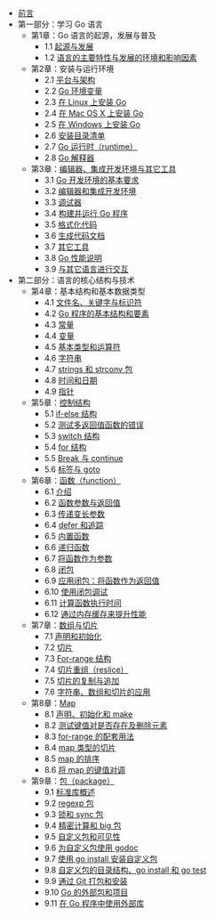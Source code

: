 - [前言](eBook/preface.md)
- 第一部分：学习 Go 语言
    - 第1章：Go 语言的起源，发展与普及
        - 1.1 [起源与发展](eBook/01.1.md)
	    - 1.2 [语言的主要特性与发展的环境和影响因素](eBook/01.2.md)
    - 第2章：安装与运行环境
	    - 2.1 [平台与架构](eBook/02.1.md)
	    - 2.2 [Go 环境变量](eBook/02.2.md)
	    - 2.3 [在 Linux 上安装 Go](eBook/02.3.md)
	    - 2.4 [在 Mac OS X 上安装 Go](eBook/02.4.md)
	    - 2.5 [在 Windows 上安装 Go](eBook/02.5.md)
	    - 2.6 [安装目录清单](eBook/02.6.md)
	    - 2.7 [Go 运行时（runtime）](eBook/02.7.md)
	    - 2.8 [Go 解释器](eBook/02.8.md)
    - 第3章：[编辑器、集成开发环境与其它工具](eBook/03.0.md)
	    - 3.1 [Go 开发环境的基本要求](eBook/03.1.md)
	    - 3.2 [编辑器和集成开发环境](eBook/03.2.md)
	    - 3.3 [调试器](eBook/03.3.md)
	    - 3.4 [构建并运行 Go 程序](eBook/03.4.md)
	    - 3.5 [格式化代码](eBook/03.5.md)
	    - 3.6 [生成代码文档](eBook/03.6.md)
	    - 3.7 [其它工具](eBook/03.7.md)
	    - 3.8 [Go 性能说明](eBook/03.8.md)
	    - 3.9 [与其它语言进行交互](eBook/03.9.md)
- 第二部分：语言的核心结构与技术
    - 第4章：基本结构和基本数据类型
	    - 4.1 [文件名、关键字与标识符](eBook/04.1.md)
	    - 4.2 [Go 程序的基本结构和要素](eBook/04.2.md)
	    - 4.3 [常量](eBook/04.3.md)
	    - 4.4 [变量](eBook/04.4.md)
	    - 4.5 [基本类型和运算符](eBook/04.5.md)
	    - 4.6 [字符串](eBook/04.6.md)
	    - 4.7 [strings 和 strconv 包](eBook/04.7.md)
	    - 4.8 [时间和日期](eBook/04.8.md)
	    - 4.9 [指针](eBook/04.9.md)
    - 第5章：[控制结构](eBook/05.0.md)
	    - 5.1 [if-else 结构](eBook/05.1.md)
	    - 5.2 [测试多返回值函数的错误](eBook/05.2.md)
	    - 5.3 [switch 结构](eBook/05.3.md)
	    - 5.4 [for 结构](eBook/05.4.md)
	    - 5.5 [Break 与 continue](eBook/05.5.md)
	    - 5.6 [标签与 goto](eBook/05.6.md)
    - 第6章：[函数（function）](eBook/06.0.md)
	    - 6.1 [介绍](eBook/06.1.md)
	    - 6.2 [函数参数与返回值](eBook/06.2.md)
	    - 6.3 [传递变长参数](eBook/06.3.md)
	    - 6.4 [defer 和追踪](eBook/06.4.md)
	    - 6.5 [内置函数](eBook/06.5.md)
	    - 6.6 [递归函数](eBook/06.6.md)
	    - 6.7 [将函数作为参数](eBook/06.7.md)
	    - 6.8 [闭包](eBook/06.8.md)
	    - 6.9 [应用闭包：将函数作为返回值](eBook/06.9.md)
	    - 6.10 [使用闭包调试](eBook/06.10.md)
	    - 6.11 [计算函数执行时间](eBook/06.11.md)
	    - 6.12 [通过内存缓存来提升性能](eBook/06.12.md)
    - 第7章：[数组与切片](eBook/07.0.md)
	    - 7.1 [声明和初始化](eBook/07.1.md)
	    - 7.2 [切片](eBook/07.2.md)
	    - 7.3 [For-range 结构](eBook/07.3.md)
	    - 7.4 [切片重组（reslice）](eBook/07.4.md)
	    - 7.5 [切片的复制与追加](eBook/07.5.md)
		- 7.6 [字符串、数组和切片的应用](eBook/07.6.md)
	- 第8章：[Map](eBook/08.0.md)
		- 8.1 [声明、初始化和 make](eBook/08.1.md)
		- 8.2 [测试键值对是否存在及删除元素](eBook/08.2.md)
		- 8.3 [for-range 的配套用法](eBook/08.3.md)
		- 8.4 [map 类型的切片](eBook/08.4.md)
		- 8.5 [map 的排序](eBook/08.5.md)
		- 8.6 [将 map 的键值对调](eBook/08.6.md)
	- 第9章：[包（package）](eBook/09.0.md)
		- 9.1 [标准库概述](eBook/09.1.md)
		- 9.2 [regexp 包](eBook/09.2.md)
		- 9.3 [锁和 sync 包](eBook/09.3.md)
		- 9.4 [精密计算和 big 包](eBook/09.4.md)
		- 9.5 [自定义包和可见性](eBook/09.5.md)
		- 9.6 [为自定义包使用 godoc](eBook/09.6.md)
		- 9.7 [使用 go install 安装自定义包](eBook/09.7.md)
		- 9.8 [自定义包的目录结构、go install 和 go test](eBook/09.8.md)
		- 9.9 [通过 Git 打包和安装](eBook/09.9.md)
		- 9.10 [Go 的外部包和项目](eBook/09.10.md)
		- 9.11 [在 Go 程序中使用外部库](eBook/09.11.md)